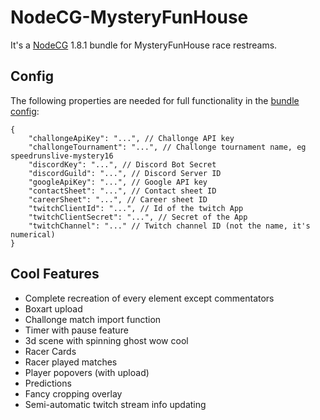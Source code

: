# NodeCG-MysteryFunHouse

It's a [NodeCG](https://www.nodecg.dev/) 1.8.1 bundle for MysteryFunHouse race restreams.

## Config
The following properties are needed for full functionality in the [bundle config](https://www.nodecg.dev/docs/bundle-configuration):

```jsonc
{
    "challongeApiKey": "...", // Challonge API key
    "challongeTournament": "...", // Challonge tournament name, eg speedrunslive-mystery16
    "discordKey": "...", // Discord Bot Secret
    "discordGuild": "...", // Discord Server ID
    "googleApiKey": "...", // Google API key
    "contactSheet": "...", // Contact sheet ID
    "careerSheet": "...", // Career sheet ID
    "twitchClientId": "...", // Id of the twitch App
    "twitchClientSecret": "...", // Secret of the App
    "twitchChannel": "..." // Twitch channel ID (not the name, it's numerical)
}
```

## Cool Features
- Complete recreation of every element except commentators
- Boxart upload
- Challonge match import function
- Timer with pause feature
- 3d scene with spinning ghost wow cool
- Racer Cards
- Racer played matches
- Player popovers (with upload)
- Predictions
- Fancy cropping overlay
- Semi-automatic twitch stream info updating
